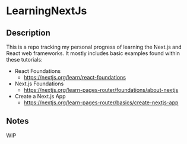 # LearningNextJs

## Description

This is a repo tracking my personal progress of learning the Next.js and React web frameworks. It mostly includes basic examples found within these tutorials:

* React Foundations
  * https://nextjs.org/learn/react-foundations
* Next.js Foundations
  * https://nextjs.org/learn-pages-router/foundations/about-nextjs
* Create a Next.js App
  * https://nextjs.org/learn-pages-router/basics/create-nextjs-app

## Notes

WIP